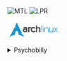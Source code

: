 <p align="left">
  <img href="https://lp-russia.org/" src="https://montelibero.org/wp-content/uploads/2023/04/fspe_logo_3-05-200.png" alt="MTL" width="60"/>
  <img href="https://lp-russia.org/" src="https://upload.wikimedia.org/wikipedia/commons/thumb/e/ec/Logo_LPR.png/960px-Logo_LPR.png" alt="LPR" width="60"/>
</p>

<p align="left">
  <img src="https://raw.githubusercontent.com/archlinux/.github/main/profile/archlinux-logo-dark-scalable.svg" alt="Arch Linux" width="120"/>
</p>

<details>
  <summary>Psychobilly</summary>

  ```javascript
  // psychobilly is rockabilly darkside
  // stay true stay psycho!!!!

  const rockabilly = require("./1950s.js");
  const punk = require("./1960s.js");

  /**
   * Combines rockabilly and punk influences to create psychobilly.
   * 
   * @returns {Array} The resulting psychobilly sound.
  */
  function rockabillyPsychosis() {
        const psychobilly = rockabilly + punk;
        return psychobilly;
  };

  const purePsychobilly = rockabillyPsychosis();
